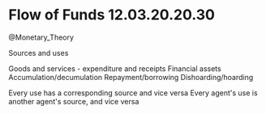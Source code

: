 Flow of Funds 12.03.20.20.30
=============
@Monetary_Theory

Sources and uses

Goods and services - expenditure and receipts
Financial assets
Accumulation/decumulation
Repayment/borrowing
Dishoarding/hoarding


Every use has a corresponding source and vice versa
Every agent's use is another agent's source, and vice versa